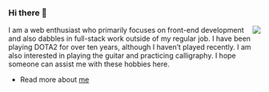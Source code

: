 ### Hi there 👋

<img align="right" src="https://github-readme-stats.vercel.app/api?username=aiyogg&show_icons=true&icon_color=0366d6&text_color=24292e&bg_color=ffffff&hide_title=true" />

I am a web enthusiast who primarily focuses on front-end development and also dabbles in full-stack work outside of my regular job. I have been playing DOTA2 for over ten years, although I haven’t played recently.
I am also interested in playing the guitar and practicing calligraphy. I hope someone can assist me with these hobbies here.

- Read more about [me](https://xlog.fuckgfw.space)
